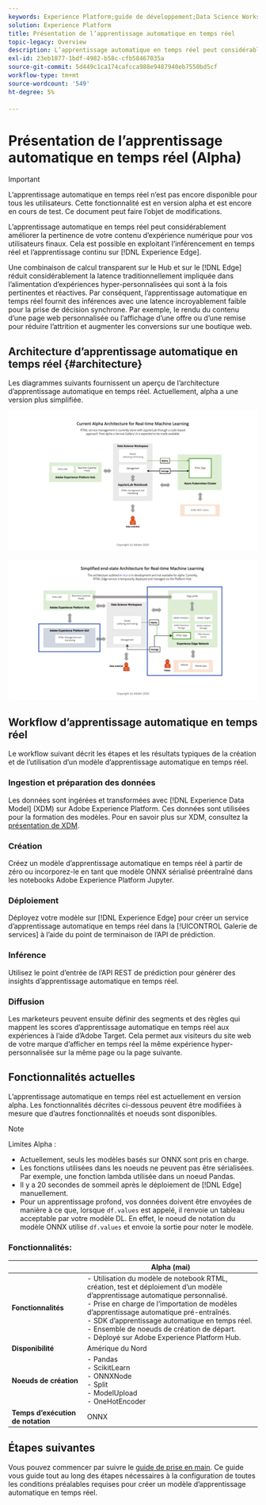 ```yaml
---
keywords: Experience Platform;guide de développement;Data Science Workspace;rubriques les plus consultées;apprentissage automatique en temps réel ;
solution: Experience Platform
title: Présentation de l’apprentissage automatique en temps réel
topic-legacy: Overview
description: L’apprentissage automatique en temps réel peut considérablement améliorer la pertinence de votre contenu d’expérience numérique pour vos utilisateurs finaux. Pour ce faire, vous pouvez tirer parti de l’inférencement en temps réel et de l’apprentissage continu sur Experience Edge.
exl-id: 23eb1877-1bdf-4982-b58c-cfb58467035a
source-git-commit: 5d449c1ca174cafcca988e9487940eb7550bd5cf
workflow-type: tm+mt
source-wordcount: '549'
ht-degree: 5%

---
```


# Présentation de l’apprentissage automatique en temps réel (Alpha)

>[!IMPORTANT]
>
>L’apprentissage automatique en temps réel n’est pas encore disponible pour tous les utilisateurs. Cette fonctionnalité est en version alpha et est encore en cours de test. Ce document peut faire l’objet de modifications.

L’apprentissage automatique en temps réel peut considérablement améliorer la pertinence de votre contenu d’expérience numérique pour vos utilisateurs finaux. Cela est possible en exploitant l’inférencement en temps réel et l’apprentissage continu sur [!DNL Experience Edge].

Une combinaison de calcul transparent sur le Hub et sur le [!DNL Edge] réduit considérablement la latence traditionnellement impliquée dans l’alimentation d’expériences hyper-personnalisées qui sont à la fois pertinentes et réactives. Par conséquent, l’apprentissage automatique en temps réel fournit des inférences avec une latence incroyablement faible pour la prise de décision synchrone. Par exemple, le rendu du contenu d’une page web personnalisée ou l’affichage d’une offre ou d’une remise pour réduire l’attrition et augmenter les conversions sur une boutique web.

## Architecture d’apprentissage automatique en temps réel {#architecture}

Les diagrammes suivants fournissent un aperçu de l’architecture d’apprentissage automatique en temps réel. Actuellement, alpha a une version plus simplifiée.

![couche alpha](../images/rtml/alpha-arch.png)

![Présentation simplifiée](../images/rtml/end-to-end-arch.png)

## Workflow d’apprentissage automatique en temps réel

Le workflow suivant décrit les étapes et les résultats typiques de la création et de l’utilisation d’un modèle d’apprentissage automatique en temps réel.

### Ingestion et préparation des données

Les données sont ingérées et transformées avec [!DNL Experience Data Model] (XDM) sur Adobe Experience Platform. Ces données sont utilisées pour la formation des modèles. Pour en savoir plus sur XDM, consultez la [présentation de XDM](../../xdm/home.md).

### Création

Créez un modèle d’apprentissage automatique en temps réel à partir de zéro ou incorporez-le en tant que modèle ONNX sérialisé préentraîné dans les notebooks Adobe Experience Platform Jupyter.

### Déploiement

Déployez votre modèle sur [!DNL Experience Edge] pour créer un service d’apprentissage automatique en temps réel dans la [!UICONTROL Galerie de services] à l’aide du point de terminaison de l’API de prédiction.

### Inférence   

Utilisez le point d’entrée de l’API REST de prédiction pour générer des insights d’apprentissage automatique en temps réel.

### Diffusion

Les marketeurs peuvent ensuite définir des segments et des règles qui mappent les scores d’apprentissage automatique en temps réel aux expériences à l’aide d’Adobe Target. Cela permet aux visiteurs du site web de votre marque d’afficher en temps réel la même expérience hyper-personnalisée sur la même page ou la page suivante.

## Fonctionnalités actuelles

L’apprentissage automatique en temps réel est actuellement en version alpha. Les fonctionnalités décrites ci-dessous peuvent être modifiées à mesure que d’autres fonctionnalités et noeuds sont disponibles.

>[!NOTE]
>
> Limites Alpha :
> - Actuellement, seuls les modèles basés sur ONNX sont pris en charge.
> - Les fonctions utilisées dans les noeuds ne peuvent pas être sérialisées. Par exemple, une fonction lambda utilisée dans un noeud Pandas.
> - Il y a 20 secondes de sommeil après le déploiement de [!DNL Edge] manuellement.
> - Pour un apprentissage profond, vos données doivent être envoyées de manière à ce que, lorsque `df.values` est appelé, il renvoie un tableau acceptable par votre modèle DL. En effet, le noeud de notation du modèle ONNX utilise `df.values` et envoie la sortie pour noter le modèle.



### Fonctionnalités:

|  | Alpha (mai) |
| --- | --- |
| **Fonctionnalités** | - Utilisation du modèle de notebook RTML, création, test et déploiement d’un modèle d’apprentissage automatique personnalisé. <br> - Prise en charge de l’importation de modèles d’apprentissage automatique pré-entraînés. <br> - SDK d’apprentissage automatique en temps réel. <br> - Ensemble de noeuds de création de départ. <br> - Déployé sur Adobe Experience Platform Hub. |
| **Disponibilité** | Amérique du Nord |
| **Noeuds de création** | - Pandas <br> - ScikitLearn <br> - ONNXNode <br> - Split <br> - ModelUpload <br> - OneHotEncoder |
| **Temps d’exécution de notation** | ONNX |

## Étapes suivantes

Vous pouvez commencer par suivre le [guide de prise en main](./getting-started.md). Ce guide vous guide tout au long des étapes nécessaires à la configuration de toutes les conditions préalables requises pour créer un modèle d’apprentissage automatique en temps réel.
